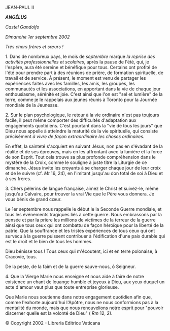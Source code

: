 JEAN-PAUL II

***ANGÉLUS***

*Castel Gandolfo*

*Dimanche 1er septembre 2002*

*Très chers frères et sœurs !*

1\. Dans de nombreux pays, le mois de *septembre* marque *la reprise des activités professionnelles et scolaires*, après la pause de l'été, qui, je l'espère, aura été sereine et bénéfique pour tous. Certains ont profité de l'été pour prendre part à des réunions de prière, de formation spirituelle, de travail et de service. À présent, le moment est venu de partager les expériences faites avec les familles, les amis, les groupes, les communautés et les associations, en apportant dans la vie de chaque jour enthousiasme, sérénité et joie. C'est ainsi que l'on est "sel et lumière" de la terre, comme je le rappelais aux jeunes réunis à Toronto pour la Journée mondiale de la Jeunesse.

2\. Sur le plan psychologique, le retour à la vie ordinaire n'est pas toujours facile, il peut même comporter des difficultés d'adaptation aux engagements quotidiens. C'est pourtant dans la "vie de tous les jours" que Dieu nous appelle à atteindre la maturité de la vie spirituelle, qui consiste précisément *à vivre de façon extraordinaire les choses ordinaires.*

En effet, la sainteté s'acquiert en suivant Jésus, non pas en s'évadant de la réalité et de ses épreuves, mais en les affrontant avec la lumière et la force de son Esprit. Tout cela trouve sa plus profonde compréhension dans le mystère de la Croix, comme le souligne à juste titre la Liturgie de ce dimanche. Jésus invite les croyants à se charger chaque jour de leur croix et de le suivre (cf. *Mt* 16, 24), en l'imitant jusqu'au don total de soi à Dieu et à ses frères.

3\. Chers pèlerins de langue française, aimez le Christ et suivez-le, même jusqu'au Calvaire, pour trouver la vrai Vie que le Père vous donnera. Je vous bénis de grand cœur.

Le 1er septembre nous rappelle le début le la Seconde Guerre mondiale, et tous les événements tragiques liés à cette guerre. Nous embrassons par la pensée et par la prière les millions de victimes de la terreur de la guerre ainsi que tous ceux qui ont combattu de façon héroïque pour la liberté de la patrie. Que la souffrance et les tristes expériences de tous ceux qui ont survécu à la guerre puissent contribuer à l'édification d'une paix durable qui est le droit et le bien de tous les hommes.

Dieu bénisse tous ! Tous ceux qui m'écoutent, ici et en terre polonaise, à Cracovie, tous.

De la peste, de la faim et de la guerre sauve-nous, ô Seigneur.

4\. Que la Vierge Marie nous enseigne et nous aide à faire de notre existence un chant de louange humble et joyeux à Dieu, aux yeux duquel un acte d'amour vaut plus que toute entreprise glorieuse.

Que Marie nous soutienne dans notre engagement quotidien afin que, comme l'exhorte aujourd'hui l'Apôtre, nous ne nous conformions pas à la mentalité du monde, mais que nous renouvelions notre esprit pour "pouvoir discerner quelle est la volonté de Dieu" ( *Rm* 12, 2).

© Copyright 2002 - Libreria Editrice Vaticana